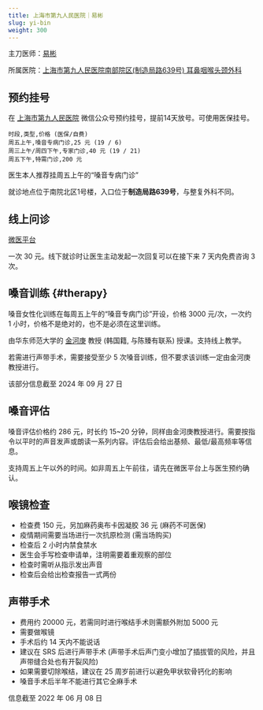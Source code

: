 ```yaml
---
title: 上海市第九人民医院｜易彬
slug: yi-bin
weight: 300
---
```


主刀医师：[易彬](https://www.guahao.com/expert/f48e2634-128e-4f09-9249-a2451b3d60a9000)

所属医院：[上海市第九人民医院南部院区(制造局路639号) 耳鼻咽喉头颈外科](https://amap.com/place/B0FFHGMHP6)

## 预约挂号

在 [上海市第九人民医院](weixin://sh-9hospital) 微信公众号预约挂号，提前14天放号。可使用医保挂号。

```csv
时段,类型,价格 (医保/自费)
周五上午,嗓音专病门诊,25 元 (19 / 6)
周三上午/周四下午,专家门诊,40 元 (19 / 21)
周五下午,特需门诊,200 元
```

医生本人推荐挂周五上午的“嗓音专病门诊”

就诊地点位于南院北区1号楼，入口位于**制造局路639号**，与整复外科不同。

## 线上问诊

[微医平台](https://www.guahao.com/expert/f48e2634-128e-4f09-9249-a2451b3d60a9000)

一次 30 元。线下就诊时让医生主动发起一次回复可以在接下来 7 天内免费咨询 3 次。

## 嗓音训练 {#therapy}

嗓音女性化训练在每周五上午的“嗓音专病门诊”开设，价格 3000 元/次，一次约 1 小时，价格不是绝对的，也不是必须在这里训练。

由华东师范大学的 [金河庚](https://faculty.ecnu.edu.cn/_s8/jhg/main.psp) 教授 (韩国籍, 与陈臻有联系) 授课。支持线上教学。

若需进行声带手术，需要接受至少 5 次嗓音训练，但不要求该训练一定由金河庚教授进行。

该部分信息截至 2024 年 09 月 27 日

## 嗓音评估

嗓音评估价格约 286 元，时长约 15~20 分钟，同样由金河庚教授进行。需要按指令以平时的声音发声或朗读一系列内容。评估后会给出基频、最低/最高频率等信息。

支持周五上午以外的时间。如非周五上午前往，请先在微医平台上与医生预约确认。

## 喉镜检查

- 检查费 150 元，另加麻药奥布卡因凝胶 36 元 (麻药不可医保)
- 疫情期间需要当场进行一次抗原检测 (需当场购买)
- 检查后 2 小时内禁食禁水
- 医生会手写检查申请单，注明需要着重观察的部位
- 检查时需听从指示发出声音
- 检查后会给出检查报告一式两份

## 声带手术

- 费用约 20000 元，若需同时进行喉结手术则需额外附加 5000 元
- 需要做喉镜
- 手术后约 14 天内不能说话
- 建议在 SRS 后进行声带手术 (声带手术后声门变小增加了插拔管的风险，并且声带缝合处也有开裂风险)
- 如果需要切除喉结，建议在 25 周岁前进行以避免甲状软骨钙化的影响
- 嗓音手术后半年不能进行其它全麻手术

信息截至 2022 年 06 月 08 日
